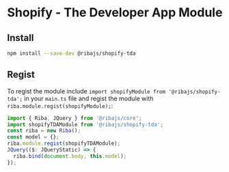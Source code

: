 # Shopify - The Developer App Module

## Install

```bash
npm install --save-dev @ribajs/shopify-tda
```

## Regist

To regist the module include `import shopifyModule from '@ribajs/shopify-tda';` in your `main.ts` file and regist the module with `riba.module.regist(shopifyModule);`:

```ts
import { Riba, JQuery } from '@ribajs/core';
import shopifyTDAModule from '@ribajs/shopify-tda';
const riba = new Riba();
const model = {};
riba.module.regist(shopifyTDAModule);
JQuery(($: JQueryStatic) => {
  riba.bind(document.body, this.model);
});
```
